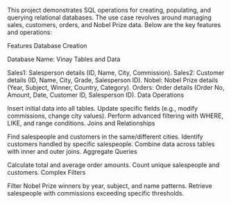 This project demonstrates SQL operations for creating, populating, and querying relational databases. The use case revolves around managing sales, customers, orders, and Nobel Prize data. Below are the key features and operations:

Features
Database Creation

Database Name: Vinay
Tables and Data

Sales1: Salesperson details (ID, Name, City, Commission).
Sales2: Customer details (ID, Name, City, Grade, Salesperson ID).
Nobel: Nobel Prize details (Year, Subject, Winner, Country, Category).
Orders: Order details (Order No, Amount, Date, Customer ID, Salesperson ID).
Data Operations

Insert initial data into all tables.
Update specific fields (e.g., modify commissions, change city values).
Perform advanced filtering with WHERE, LIKE, and range conditions.
Joins and Relationships

Find salespeople and customers in the same/different cities.
Identify customers handled by specific salespeople.
Combine data across tables with inner and outer joins.
Aggregate Queries

Calculate total and average order amounts.
Count unique salespeople and customers.
Complex Filters

Filter Nobel Prize winners by year, subject, and name patterns.
Retrieve salespeople with commissions exceeding specific thresholds.
